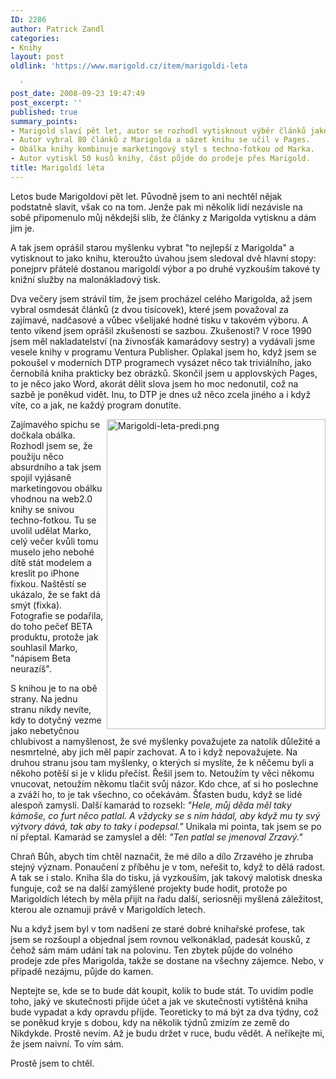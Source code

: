 ```yaml
---
ID: 2286
author: Patrick Zandl
categories:
- Knihy
layout: post
oldlink: 'https://www.marigold.cz/item/marigoldi-leta

  '
post_date: 2008-09-23 19:47:49
post_excerpt: ''
published: true
summary_points:
- Marigold slaví pět let, autor se rozhodl vytisknout výběr článků jako knihu.
- Autor vybral 80 článků z Marigolda a sázet knihu se učil v Pages.
- Obálka knihy kombinuje marketingový styl s techno-fotkou od Marka.
- Autor vytiskl 50 kusů knihy, část půjde do prodeje přes Marigold.
title: Marigoldí léta
---
```


Letos bude Marigoldovi pět let. Původně jsem to ani nechtěl nějak podstatně slavit, však co na tom. Jenže pak mi několik lidí nezávisle na sobě připomenulo můj někdejší slib, že články z Marigolda vytisknu a dám jim je. 

A tak jsem oprášil starou myšlenku vybrat "to nejlepší z Marigolda" a vytisknout to jako knihu, kteroužto úvahou jsem sledoval dvě hlavní stopy: ponejprv přátelé dostanou marigoldí výbor a po druhé vyzkouším takové ty knižní služby na malonákladový tisk. 

Dva večery jsem strávil tím, že jsem procházel celého Marigolda, až jsem vybral osmdesát článků (z dvou tisícovek), které jsem považoval za zajímavé, nadčasové a vůbec všelijaké hodné tisku v takovém výboru. A tento víkend jsem oprášil zkušenosti se sazbou. Zkušenosti? V roce 1990 jsem měl nakladatelství (na živnosťák kamarádovy sestry) a vydávali jsme vesele knihy v programu Ventura Publisher. Oplakal jsem ho, když jsem se pokoušel v moderních DTP programech vysázet něco tak triviálního, jako černobílá kniha prakticky bez obrázků. Skončil jsem u applovských Pages, to je něco jako Word, akorát dělit slova jsem ho moc nedonutil, což na sazbě je poněkud vidět. Inu, to DTP je dnes už něco zcela jiného a i když víte, co a jak, ne každý program donutíte. 

<img src="http://www.marigold.cz/wp-content/uploads/marigoldi-leta-predi1.png" alt="Marigoldi-leta-predi.png" border="0" width="350" height="496" align="right" />Zajímavého spichu se dočkala obálka. Rozhodl jsem se, že použiju něco absurdního a tak jsem spojil vyjásaně marketingovou obálku vhodnou na web2.0 knihy se snivou techno-fotkou. Tu se uvolil udělat Marko, celý večer kvůli tomu muselo jeho nebohé dítě stát modelem a kreslit po iPhone fixkou. Naštěstí se ukázalo, že se fakt dá smýt (fixka). Fotografie se podařila, do toho pečeť BETA produktu, protože jak souhlasil Marko, "nápisem Beta neurazíš".

S knihou je to na obě strany. Na jednu stranu nikdy nevíte, kdy to dotyčný vezme jako nebetyčnou chlubivost a namyšlenost, že své myšlenky považujete za natolik důležité a nesmrtelné, aby jich měl papír zachovat. A to i když nepovažujete. Na druhou stranu jsou tam myšlenky, o kterých si myslíte, že k něčemu byli a někoho potěší si je v klidu přečíst. Řešil jsem to. Netoužím ty věci někomu vnucovat, netoužím někomu tlačit svůj názor. Kdo chce, ať si ho poslechne a zváží ho, to je tak všechno, co očekávám. Šťasten budu, když se lidé alespoň zamyslí. Další kamarád to rozsekl: <em>"Hele, můj děda měl taky kámoše, co furt něco patlal. A vždycky se s ním hádal, aby když mu ty svý výtvory dává, tak aby to taky i podepsal."</em> Unikala mi pointa, tak jsem se po ní přeptal. Kamarád se zamyslel a děl: <em>"Ten patlal se jmenoval Zrzavý."</em>

Chraň Bůh, abych tím chtěl naznačit, že mé dílo a dílo Zrzavého je zhruba stejný význam. Ponaučení z příběhu je v tom, neřešit to, když to dělá radost. A tak se i stalo. Kniha šla do tisku, já vyzkouším, jak takový malotisk dneska funguje, což se na další zamýšlené projekty bude hodit, protože po Marigoldích létech by měla přijít na řadu další, seriosněji myšlená záležitost, kterou ale oznamuji právě v Marigoldích letech. 

Nu a když jsem byl v tom nadšení ze staré dobré knihařské profese, tak jsem se rozšoupl a objednal jsem rovnou velkonáklad, padesát kousků, z čehož sám mám udání tak na polovinu. Ten zbytek půjde do volného prodeje zde přes Marigolda, takže se dostane na všechny zájemce.  Nebo, v případě nezájmu, půjde do kamen.

Neptejte se, kde se to bude dát koupit, kolik to bude stát. To uvidím podle toho, jaký ve skutečnosti přijde účet a jak ve skutečnosti vytištěná kniha bude vypadat a kdy opravdu přijde. Teoreticky to má být za dva týdny, což se poněkud kryje s dobou, kdy na několik týdnů zmizím ze země do Nikdykde. Prostě nevím. Až je budu držet v ruce, budu vědět. A neříkejte mi, že jsem naivní. To vím sám. 

Prostě jsem to chtěl.
